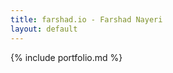 ```yaml
---
title: farshad.io - Farshad Nayeri
layout: default
---
```

<!-- 
<meta http-equiv="refresh" content="0; url={{ "/docs/" | relative_url }}" />

<h1><a href="/docs/">Farshad Nayeri - farshad.io</a></h1> -->

{% include portfolio.md %}